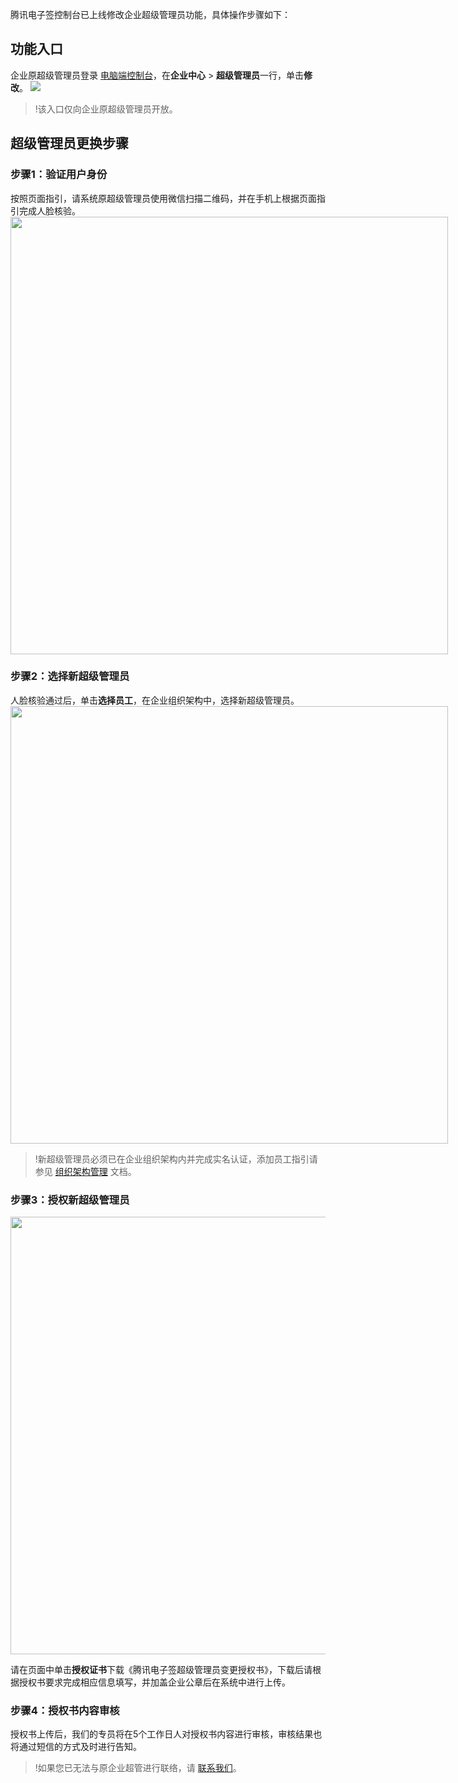 腾讯电子签控制台已上线修改企业超级管理员功能，具体操作步骤如下：

## 功能入口
企业原超级管理员登录 [电脑端控制台](https://ess.tencent.cn/login)，在**企业中心** > **超级管理员**一行，单击**修改**。
![](https://qcloudimg.tencent-cloud.cn/raw/50b2f5de64a84657c782aebb65fe1ad3.png)
>!该入口仅向企业原超级管理员开放。


## 超级管理员更换步骤
### 步骤1：验证用户身份
按照页面指引，请系统原超级管理员使用微信扫描二维码，并在手机上根据页面指引完成人脸核验。
<img style="width:700px; max-width: inherit;" src="https://qcloudimg.tencent-cloud.cn/raw/b5713cb60100830554598ac9c5e4402e.png" />

### 步骤2：选择新超级管理员
人脸核验通过后，单击**选择员工**，在企业组织架构中，选择新超级管理员。
<img style="width:700px; max-width: inherit;" src="https://qcloudimg.tencent-cloud.cn/raw/d3cc37a80073832a2f677dd3e6b79693.png" />
>!新超级管理员必须已在企业组织架构内并完成实名认证，添加员工指引请参见 [组织架构管理](https://cloud.tencent.com/document/product/1323/58495#.E6.AD.A5.E9.AA.A43.EF.BC.9A.E5.88.9B.E5.BB.BA.E4.BC.81.E4.B8.9A.E5.91.98.E5.B7.A5.E8.B4.A6.E5.8F.B7) 文档。

### 步骤3：授权新超级管理员
<img style="width:700px; max-width: inherit;" src="https://qcloudimg.tencent-cloud.cn/raw/0bc11bb705f01e3ffbda14a76296a0bf.png" />

请在页面中单击**授权证书**下载《腾讯电子签超级管理员变更授权书》，下载后请根据授权书要求完成相应信息填写，并加盖企业公章后在系统中进行上传。

### 步骤4：授权书内容审核
授权书上传后，我们的专员将在5个工作日人对授权书内容进行审核，审核结果也将通过短信的方式及时进行告知。
>!如果您已无法与原企业超管进行联络，请 [联系我们](https://cloud.tencent.com/document/product/1323/59638)。
